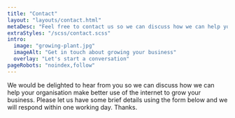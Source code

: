 ```yaml
---
title: "Contact"
layout: "layouts/contact.html"
metaDesc: "Feel free to contact us so we can discuss how we can help your business make better use of the internet to grow your business."
extraStyles: "/scss/contact.scss"
intro:
  image: "growing-plant.jpg"
  imageAlt: "Get in touch about growing your business"
  overlay: "Let's start a conversation"
pageRobots: "noindex,follow"
---
```


We would be delighted to hear from you so we can discuss how we can help your organisation make better use of the internet to grow your business. Please let us have some brief details using the form below and we will respond within one working day. Thanks.
